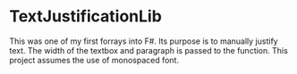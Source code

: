 # TextJustificationLib

This was one of my first forrays into F#. Its purpose is to manually justify text.
The width of the textbox and paragraph is passed to the function.
This project assumes the use of monospaced font.
